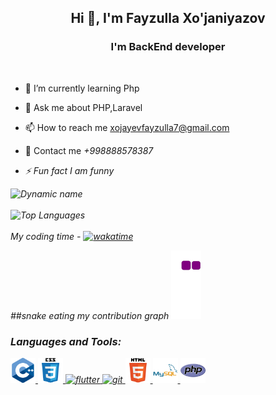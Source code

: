 <h2 align="center">Hi 👋, I'm Fayzulla Xo'janiyazov</h2>
<h3 align="center">I'm BackEnd developer </h3><br>

- 🌱 I’m currently learning Php

- 💬 Ask me about PHP,Laravel

- 📫 How to reach me xojayevfayzulla7@gmail.com

- 📲 Contact me <i>+998888578387

- ⚡️ Fun fact I am funny 


![Dynamic name](https://github-readme-stats.vercel.app/api?username=Fayzulla8387&show_icons=true&theme=radical) <br> <br>
![Top Languages](https://github-readme-stats.vercel.app/api/top-langs/?username=Fayzulla8387&layout=compact&theme=radical)  <br> <br>
My coding time -
[![wakatime](https://wakatime.com/badge/user/e8d6854c-e9c8-4b99-93d8-4321e2abe89c.svg)](https://wakatime.com/@e8d6854c-e9c8-4b99-93d8-4321e2abe89c)

##snake eating my contribution graph
![snake gif](https://github.com/Fayzulla8387/Fayzulla8387/blob/output/github-contribution-grid-snake.gif)


<h3 align="left">Languages and Tools:</h3>
<p align="left"> <a href="https://www.w3schools.com/cpp/" target="_blank" rel="noreferrer"> <img src="https://raw.githubusercontent.com/devicons/devicon/master/icons/cplusplus/cplusplus-original.svg" alt="cplusplus" width="40" height="40"/> </a> <a href="https://www.w3schools.com/css/" target="_blank" rel="noreferrer"> <img src="https://raw.githubusercontent.com/devicons/devicon/master/icons/css3/css3-original-wordmark.svg" alt="css3" width="40" height="40"/> </a> <a href="https://flutter.dev" target="_blank" rel="noreferrer"> <img src="https://www.vectorlogo.zone/logos/flutterio/flutterio-icon.svg" alt="flutter" width="40" height="40"/> </a> <a href="https://git-scm.com/" target="_blank" rel="noreferrer"> <img src="https://www.vectorlogo.zone/logos/git-scm/git-scm-icon.svg" alt="git" width="40" height="40"/> </a> <a href="https://www.w3.org/html/" target="_blank" rel="noreferrer"> <img src="https://raw.githubusercontent.com/devicons/devicon/master/icons/html5/html5-original-wordmark.svg" alt="html5" width="40" height="40"/> </a> <a href="https://www.mysql.com/" target="_blank" rel="noreferrer"> <img src="https://raw.githubusercontent.com/devicons/devicon/master/icons/mysql/mysql-original-wordmark.svg" alt="mysql" width="40" height="40"/> </a> <a href="https://www.php.net" target="_blank" rel="noreferrer"> <img src="https://raw.githubusercontent.com/devicons/devicon/master/icons/php/php-original.svg" alt="php" width="40" height="40"/> </a> </p>
